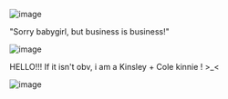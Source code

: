 ![image](https://github.com/user-attachments/assets/1cf412c3-ff5e-417f-bab1-b24a427d3245)

"Sorry babygirl, but business is business!"

![image](https://github.com/user-attachments/assets/45f836ac-a78d-4e6c-a553-6bee7bc43416)

HELLO!!! If it isn't obv, i am a Kinsley + Cole kinnie ! >_<

![image](https://github.com/user-attachments/assets/b59cd40c-dd69-4c78-a110-e9b5ed8ae042)
